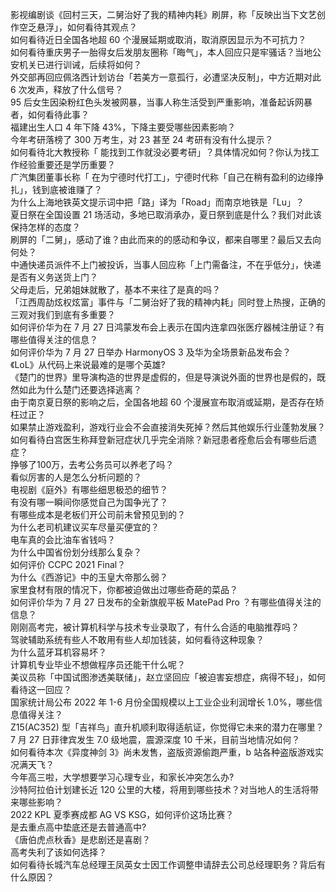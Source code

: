 影视编剧谈《回村三天，二舅治好了我的精神内耗》刷屏，称「反映出当下文艺创作空乏悬浮」，如何看待其观点？  
如何看待近日全国各地超 60 个漫展延期或取消，取消原因显示为不可抗力？  
如何看待重庆男子一胎得女后发朋友圈称「晦气」，本人回应只是牢骚话？当地公安机关已进行训诫，后续将如何？  
外交部再回应佩洛西计划访台「若美方一意孤行，必遭坚决反制」，中方近期对此 6 次发声，释放了什么信号？  
95 后女生因染粉红色头发被网暴，当事人称生活受到严重影响，准备起诉网暴者，如何看待此事？  
福建出生人口 4 年下降 43%，下降主要受哪些因素影响？  
今年考研落榜了 300 万考生，对 23 甚至 24 考研有没有什么提示？  
如何看待北大教授称「 能找到工作就没必要考研」？具体情况如何？你认为找工作经验重要还是学历重要？  
广汽集团董事长称「 在为宁德时代打工」，宁德时代称「自己在稍有盈利的边缘挣扎」，钱到底被谁赚了？  
为什么上海地铁英文提示词中把「路」译为「Road」而南京地铁是「Lu」？  
夏日祭在全国设置 21 场活动，多地已取消承办，夏日祭到底是什么？我们对此该保持怎样的态度？  
刷屏的「二舅」，感动了谁？由此而来的的感动和争议，都来自哪里？最后又去向何处？  
中通快递员派件不上门被投诉，当事人回应称「上门需备注，不在乎低分」，快递是否有义务送货上门？  
父母走后，兄弟姐妹就散了，基本不来往了是真的吗？  
「江西周劼炫权炫富」事件与「二舅治好了我的精神内耗」同时登上热搜，正确的三观对我们到底有多重要？  
如何评价华为在 7 月 27 日鸿蒙发布会上表示在国内连拿四张医疗器械注册证？有哪些值得关注的信息？  
如何评价华为 7 月 27 日举办 HarmonyOS 3 及华为全场景新品发布会？  
《LoL》从代码上来说最难的是哪个英雄?  
《楚门的世界》里导演构造的世界是虚假的，但是导演说外面的世界也是假的，既然如此为什么楚门还要选择逃离？  
由于南京夏日祭的影响之后，全国各地超 60 个漫展宣布取消或延期，是否存在矫枉过正？  
如果禁止游戏盈利，游戏行业会不会直接消失死掉？然后其他娱乐行业蓬勃发展？  
如何看待白宫医生称拜登新冠症状几乎完全消除？新冠患者痊愈后会有哪些后遗症？  
挣够了100万，去考公务员可以养老了吗？  
看似厉害的人是怎么分析问题的？  
电视剧《庭外》有哪些细思极恐的细节？  
有没有哪一瞬间你感觉自己为国争光了？  
有哪些成本是老板们开公司前未曾预见到的？  
为什么老司机建议买车尽量买便宜的？  
电车真的会比油车省钱吗？  
为什么中国省份划分线那么复杂？  
如何评价 CCPC 2021 Final？  
为什么《西游记》中的玉皇大帝那么弱？  
家里食材有限的情况下，你都被迫做出过哪些奇葩的菜品？  
如何评价华为 7 月 27 日发布的全新旗舰平板 MatePad Pro ？有哪些值得关注的信息？  
刚刚高考完，被计算机科学与技术专业录取了，有什么合适的电脑推荐吗？  
驾驶辅助系统有些人不敢用有些人却加钱装，如何看待这种现象？  
为什么蓝牙耳机容易坏？  
计算机专业毕业不想做程序员还能干什么呢？  
美议员称「中国试图渗透美联储」，赵立坚回应「被迫害妄想症，病得不轻」，如何看待这一回应？  
国家统计局公布 2022 年 1-6 月份全国规模以上工业企业利润增长 1.0%，哪些信息值得关注？  
Z15(AC352) 型「吉祥鸟」直升机顺利取得适航证，你觉得它未来的潜力在哪里？  
7 月 27 日菲律宾发生 7.0 级地震，震源深度 10 千米，目前当地情况如何？  
如何看待本次《异度神剑 3》尚未发售，盗版资源偷跑严重，b 站各种盗版游戏实况满天飞？  
今年高三啦，大学想要学习心理专业，和家长冲突怎么办?  
沙特阿拉伯计划建长近 120 公里的大楼，将用到哪些技术？对当地人的生活将带来哪些影响？  
2022 KPL 夏季赛成都 AG VS KSG，如何评价这场比赛？  
是去重点高中垫底还是去普通高中?  
《唐伯虎点秋香》是悲剧还是喜剧？  
高考失利了该如何选择？  
如何看待长城汽车总经理王凤英女士因工作调整申请辞去公司总经理职务？背后有什么原因？  
